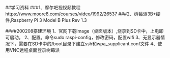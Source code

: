 ##学习资料
###1、摩尔吧视视频教程https://www.moore8.com/courses/video/1992/26537
###2、树莓派3B+硬件,Raspberry Pi 3 Model B Plus Rev 1.3

####200208搭建环境
1、官网下载Image（桌面版本）,烧录到SD卡中，上电即可启动。
2、配置。命令sudo raspi-config，修改密码，配置wifi
3、无显示器情况下，需要在SD卡中的/boot目录下建立ssh和wpa_supplicant.conf文件
4、使用VNC远程桌面登录树莓派
